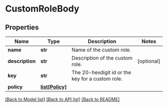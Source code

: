 # CustomRoleBody

## Properties
Name | Type | Description | Notes
------------ | ------------- | ------------- | -------------
**name** | **str** | Name of the custom role. | 
**description** | **str** | Description of the custom role. | [optional] 
**key** | **str** | The 20-hexdigit id or the key for a custom role. | 
**policy** | [**list[Policy]**](Policy.md) |  | 

[[Back to Model list]](../README.md#documentation-for-models) [[Back to API list]](../README.md#documentation-for-api-endpoints) [[Back to README]](../README.md)


